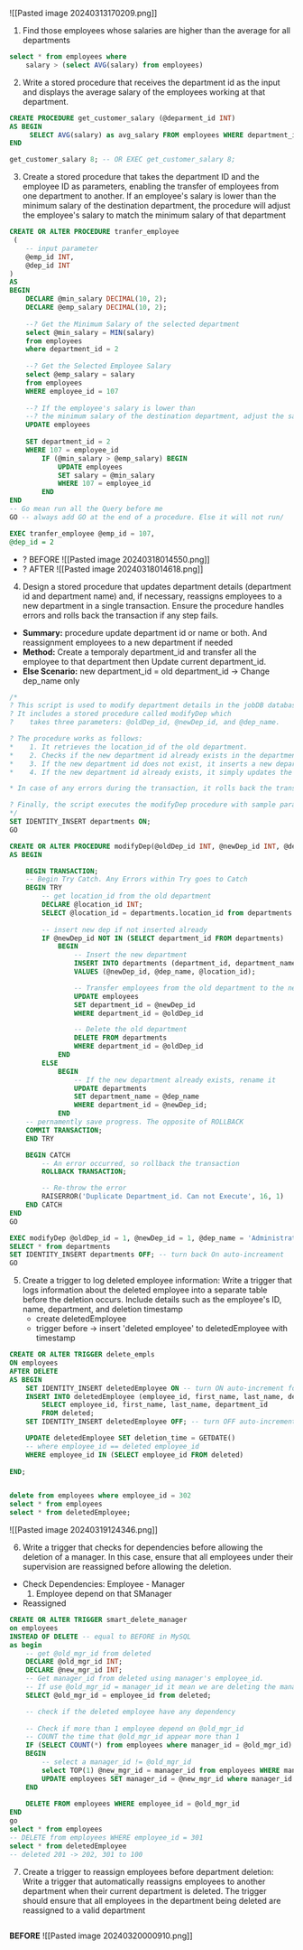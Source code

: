 ![[Pasted image 20240313170209.png]]

1. Find those employees whose salaries are higher than the average for all departments
```sql
select * from employees where 
    salary > (select AVG(salary) from employees)
```


2. Write a stored procedure that receives the department id as the input and displays the average salary of the employees working at that department.
```sql
CREATE PROCEDURE get_customer_salary (@deparment_id INT)
AS BEGIN
	 SELECT AVG(salary) as avg_salary FROM employees WHERE department_id = @deparment_id;
END

get_customer_salary 8; -- OR EXEC get_customer_salary 8;
```


3. Create a stored procedure that takes the department ID and the employee ID as parameters, enabling the transfer of employees from one department to another. If an employee's salary is lower than the minimum salary of the destination department, the procedure will adjust the employee's salary to match the minimum salary of that department
```sql
CREATE OR ALTER PROCEDURE tranfer_employee
 (
	-- input parameter
	@emp_id INT,
	@dep_id INT
)
AS
BEGIN
	DECLARE @min_salary DECIMAL(10, 2);
	DECLARE @emp_salary DECIMAL(10, 2);
	
	--? Get the Minimum Salary of the selected department
	select @min_salary = MIN(salary)
	from employees
	where department_id = 2
	
	--? Get the Selected Employee Salary 
	select @emp_salary = salary
	from employees
	WHERE employee_id = 107
	
	--? If the employee's salary is lower than 
	--? the minimum salary of the destination department, adjust the salary
	UPDATE employees
    
	SET department_id = 2
	WHERE 107 = employee_id
		IF (@min_salary > @emp_salary) BEGIN
			UPDATE employees
			SET salary = @min_salary
			WHERE 107 = employee_id
		END
END 
-- Go mean run all the Query before me
GO -- always add GO at the end of a procedure. Else it will not run/ 

EXEC tranfer_employee @emp_id = 107,
@dep_id = 2
```
+ ? BEFORE
![[Pasted image 20240318014550.png]]
+ ? AFTER
![[Pasted image 20240318014618.png]]


4. Design a stored procedure that updates department details (department id and department name) and, if necessary, reassigns employees to a new department in a single transaction. Ensure the procedure handles errors and rolls back the transaction if any step fails.

+ **Summary:** procedure update department id or name or both. And reassignment employees to a new department if needed
+ **Method:** 
	Create a temporaly department_id and transfer all the employee to that department then Update current department_id.
+ **Else Scenario:** new department_id = old department_id -> Change dep_name only
```sql
/*
? This script is used to modify department details in the jobDB database.
? It includes a stored procedure called modifyDep which 
?    takes three parameters: @oldDep_id, @newDep_id, and @dep_name. 

? The procedure works as follows:
*    1. It retrieves the location_id of the old department.
*    2. Checks if the new department id already exists in the departments table.
*    3. If the new department id does not exist, it inserts a new department with the new department id, department name, and the location id of the old department. It then transfers all employees from the old department to the new one and deletes the old department.
*    4. If the new department id already exists, it simply updates the department name of the existing department.

* In case of any errors during the transaction, it rolls back the transaction and raises an error.

? Finally, the script executes the modifyDep procedure with sample parameters and selects all records from the departments table.
*/
SET IDENTITY_INSERT departments ON;
GO

CREATE OR ALTER PROCEDURE modifyDep(@oldDep_id INT, @newDep_id INT, @dep_name nvarchar(30))
AS BEGIN 

    BEGIN TRANSACTION;
    -- Begin Try Catch. Any Errors within Try goes to Catch
    BEGIN TRY
        -- get location_id from the old department
        DECLARE @location_id INT;
        SELECT @location_id = departments.location_id from departments WHERE department_id = @oldDep_id;
        
        -- insert new dep if not inserted already
        IF @newDep_id NOT IN (SELECT department_id FROM departments)
            BEGIN
                -- Insert the new department
                INSERT INTO departments (department_id, department_name, location_id)
                VALUES (@newDep_id, @dep_name, @location_id);

                -- Transfer employees from the old department to the new one
                UPDATE employees 
                SET department_id = @newDep_id 
                WHERE department_id = @oldDep_id

                -- Delete the old department
                DELETE FROM departments 
                WHERE department_id = @oldDep_id
            END
        ELSE
            BEGIN
                -- If the new department already exists, rename it
                UPDATE departments 
                SET department_name = @dep_name 
                WHERE department_id = @newDep_id;
            END
    -- pernamently save progress. The opposite of ROLLBACK
    COMMIT TRANSACTION; 
    END TRY

    BEGIN CATCH
        -- An error occurred, so rollback the transaction
        ROLLBACK TRANSACTION;

        -- Re-throw the error
        RAISERROR('Duplicate Department_id. Can not Execute', 16, 1)
    END CATCH
END
GO

EXEC modifyDep @oldDep_id = 1, @newDep_id = 1, @dep_name = 'Administration'
SELECT * from departments
SET IDENTITY_INSERT departments OFF; -- turn back On auto-increament
GO
```


5. Create a trigger to log deleted employee information: Write a trigger that logs information about the deleted employee into a separate table before the deletion occurs. Include details such as the employee's ID, name, department, and deletion timestamp
	+ create deletedEmployee 
	+ trigger before -> insert 'deleted employee' to deletedEmployee with timestamp
```sql
CREATE OR ALTER TRIGGER delete_empls 
ON employees
AFTER DELETE
AS BEGIN
    SET IDENTITY_INSERT deletedEmployee ON -- turn ON auto-increment for deletedEmployee table
    INSERT INTO deletedEmployee (employee_id, first_name, last_name, department_id)
        SELECT employee_id, first_name, last_name, department_id
        FROM deleted;
    SET IDENTITY_INSERT deletedEmployee OFF; -- turn OFF auto-increment for deletedEmployee table

    UPDATE deletedEmployee SET deletion_time = GETDATE() 
    -- where employee_id == deleted employee_id  
    WHERE employee_id IN (SELECT employee_id FROM deleted)
    
END;


delete from employees where employee_id = 302
select * from employees
select * from deletedEmployee;
```
![[Pasted image 20240319124346.png]]

6. Write a trigger that checks for dependencies before allowing the deletion of a manager. In this case, ensure that all employees under their supervision are reassigned before allowing the deletion.
+ Check Dependencies: Employee - Manager
	1) Employee depend on that SManager 
+ Reassigned 
```sql
CREATE OR ALTER TRIGGER smart_delete_manager
on employees
INSTEAD OF DELETE -- equal to BEFORE in MySQL
as begin
    -- get @old_mgr_id from deleted
    DECLARE @old_mgr_id INT;
    DECLARE @new_mgr_id INT;
    -- Get manager_id from deleted using manager's employee_id.
    -- If use @old_mgr_id = manager_id it mean we are deleting the manager's manager. Not just the manager
    SELECT @old_mgr_id = employee_id from deleted; 

    -- check if the deleted employee have any dependency
    
    -- Check if more than 1 employee depend on @old_mgr_id
    -- COUNT the time that @old_mgr_id appear more than 1
    IF (SELECT COUNT(*) from employees where manager_id = @old_mgr_id) > 1
    BEGIN 
        -- select a manager_id != @old_mgr_id
        select TOP(1) @new_mgr_id = manager_id from employees WHERE manager_id <> @old_mgr_id
        UPDATE employees SET manager_id = @new_mgr_id where manager_id = @old_mgr_id
    END
    
    DELETE FROM employees WHERE employee_id = @old_mgr_id
END
go
select * from employees
-- DELETE from employees WHERE employee_id = 301
select * from deletedEmployee
-- deleted 201 -> 202, 301 to 100
```

7. Create a trigger to reassign employees before department deletion: Write a trigger that automatically reassigns employees to another department when their current department is deleted. The trigger should ensure that all employees in the department being deleted are reassigned to a valid department
```sql

```
**BEFORE**
![[Pasted image 20240320000910.png]]